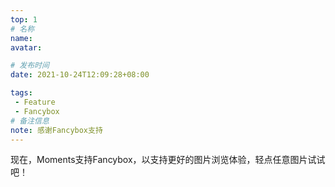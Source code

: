 ```yaml
---
top: 1
# 名称
name:
avatar:

# 发布时间
date: 2021-10-24T12:09:28+08:00

tags:
 - Feature
 - Fancybox
# 备注信息
note: 感谢Fancybox支持
---
```


现在，Moments支持Fancybox，以支持更好的图片浏览体验，轻点任意图片试试吧！